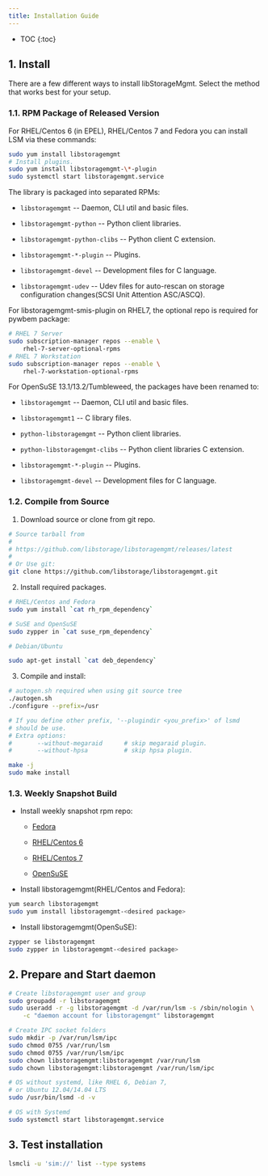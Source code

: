 ```yaml
---
title: Installation Guide
---
```


* TOC
{:toc}

## 1. Install

There are a few different ways to install libStorageMgmt.
Select the method that works best for your setup.

### 1.1. RPM Package of Released Version
For RHEL/Centos 6 (in EPEL), RHEL/Centos 7 and Fedora you can install
LSM via these commands:

```bash
sudo yum install libstoragemgmt
# Install plugins.
sudo yum install libstoragemgmt-\*-plugin
sudo systemctl start libstoragemgmt.service
```

The library is packaged into separated RPMs:

* `libstoragemgmt` -- Daemon, CLI util and basic files.

* `libstoragemgmt-python` -- Python client libraries.

* `libstoragemgmt-python-clibs` -- Python client C extension.

* `libstoragemgmt-*-plugin` -- Plugins.

* `libstoragemgmt-devel` -- Development files for C language.

* `libstoragemgmt-udev` -- Udev files for auto-rescan on storage
  configuration changes(SCSI Unit Attention ASC/ASCQ).

For libstoragemgmt-smis-plugin on RHEL7, the optional repo
is required for pywbem package:

```bash
# RHEL 7 Server
sudo subscription-manager repos --enable \
    rhel-7-server-optional-rpms
# RHEL 7 Workstation
sudo subscription-manager repos --enable \
    rhel-7-workstation-optional-rpms
```

For OpenSuSE 13.1/13.2/Tumbleweed, the packages have been renamed to:

* `libstoragemgmt` -- Daemon, CLI util and basic files.

* `libstoragemgmt1` -- C library files.

* `python-libstoragemgmt` -- Python client libraries.

* `python-libstoragemgmt-clibs` -- Python client libraries C extension.

* `libstoragemgmt-*-plugin` -- Plugins.

* `libstoragemgmt-devel` -- Development files for C language.

### 1.2. Compile from Source

1. Download source or clone from git repo.

```bash
# Source tarball from
#
# https://github.com/libstorage/libstoragemgmt/releases/latest
#
# Or Use git:
git clone https://github.com/libstorage/libstoragemgmt.git
```

2. Install required packages.

```bash
# RHEL/Centos and Fedora
sudo yum install `cat rh_rpm_dependency`

# SuSE and OpenSuSE
sudo zypper in `cat suse_rpm_dependency`

# Debian/Ubuntu

sudo apt-get install `cat deb_dependency`
```

3. Compile and install:

```bash
# autogen.sh required when using git source tree
./autogen.sh
./configure --prefix=/usr

# If you define other prefix, '--plugindir <you_prefix>' of lsmd
# should be use.
# Extra options:
#       --without-megaraid      # skip megaraid plugin.
#       --without-hpsa          # skip hpsa plugin.

make -j
sudo make install
```

### 1.3. Weekly Snapshot Build

* Install weekly snapshot rpm repo:

    * [Fedora][1]

    * [RHEL/Centos 6][2]

    * [RHEL/Centos 7][3]

    * [OpenSuSE][4]

* Install libstoragemgmt(RHEL/Centos and Fedora):

```bash
yum search libstoragemgmt
sudo yum install libstoragemgmt-<desired package>
```

* Install libstoragemgmt(OpenSuSE):

```bash
zypper se libstoragemgmt
sudo zypper in libstoragemgmt-<desired package>
```

## 2. Prepare and Start daemon

```bash
# Create libstoragemgmt user and group
sudo groupadd -r libstoragemgmt
sudo useradd -r -g libstoragemgmt -d /var/run/lsm -s /sbin/nologin \
    -c "daemon account for libstoragemgmt" libstoragemgmt

# Create IPC socket folders
sudo mkdir -p /var/run/lsm/ipc
sudo chmod 0755 /var/run/lsm
sudo chmod 0755 /var/run/lsm/ipc
sudo chown libstoragemgmt:libstoragemgmt /var/run/lsm
sudo chown libstoragemgmt:libstoragemgmt /var/run/lsm/ipc

# OS without systemd, like RHEL 6, Debian 7,
# or Ubuntu 12.04/14.04 LTS
sudo /usr/bin/lsmd -d -v

# OS with Systemd
sudo systemctl start libstoragemgmt.service
```

## 3. Test installation

```bash
lsmcli -u 'sim://' list --type systems
```
[1]: http://download.opensuse.org/repositories/home:/cathay4t:/libstoragemgmt-git-fedora/
[2]: http://download.opensuse.org/repositories/home:/cathay4t:/libstoragemgmt-git-rhel6/CentOS_6/home:cathay4t:libstoragemgmt-git-rhel6.repo
[3]: http://download.opensuse.org/repositories/home:/cathay4t:/libstoragemgmt-git-rhel7/CentOS_7/home:cathay4t:libstoragemgmt-git-rhel7.repo
[4]: http://download.opensuse.org/repositories/home:/cathay4t:/libstoragemgmt-git-suse/
